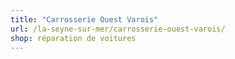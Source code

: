 ```yaml
---
title: "Carrosserie Ouest Varois"
url: /la-seyne-sur-mer/carrosserie-ouest-varois/
shop: réparation de voitures
---
```

